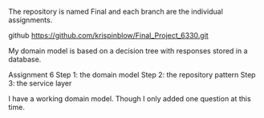 The repository is named Final and each branch are the individual assignments.

github https://github.com/krispinblow/Final_Project_6330.git

My domain model is based on a decision tree with responses stored in a database.

Assignment 6
    Step 1: the domain model
    Step 2: the repository pattern
    Step 3: the service layer


I have a working domain model. Though I only added one question at this time. 